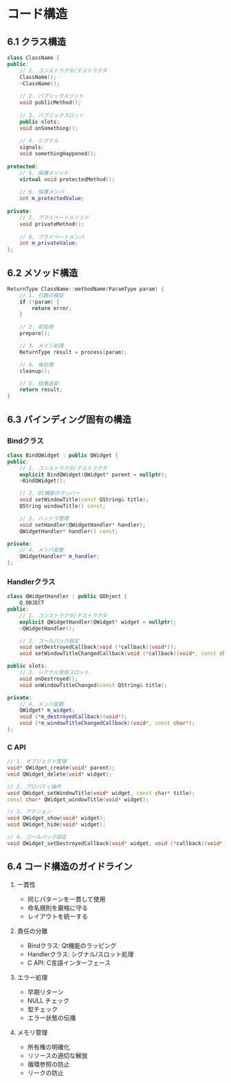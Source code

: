 # コード構造

## 6.1 クラス構造
```cpp
class ClassName {
public:
    // 1. コンストラクタ/デストラクタ
    ClassName();
    ~ClassName();
    
    // 2. パブリックメソッド
    void publicMethod();
    
    // 3. パブリックスロット
    public slots:
    void onSomething();
    
    // 4. シグナル
    signals:
    void somethingHappened();
    
protected:
    // 5. 保護メソッド
    virtual void protectedMethod();
    
    // 6. 保護メンバ
    int m_protectedValue;
    
private:
    // 7. プライベートメソッド
    void privateMethod();
    
    // 8. プライベートメンバ
    int m_privateValue;
};
```

## 6.2 メソッド構造
```cpp
ReturnType ClassName::methodName(ParamType param) {
    // 1. 引数の検証
    if (!param) {
        return error;
    }

    // 2. 前処理
    prepare();

    // 3. メイン処理
    ReturnType result = process(param);

    // 4. 後処理
    cleanup();

    // 5. 結果返却
    return result;
}
```

## 6.3 バインディング固有の構造

### Bindクラス
```cpp
class BindQWidget : public QWidget {
public:
    // 1. コンストラクタ/デストラクタ
    explicit BindQWidget(QWidget* parent = nullptr);
    ~BindQWidget();

    // 2. Qt機能のラッパー
    void setWindowTitle(const QString& title);
    QString windowTitle() const;

    // 3. ハンドラ管理
    void setHandler(QWidgetHandler* handler);
    QWidgetHandler* handler() const;

private:
    // 4. メンバ変数
    QWidgetHandler* m_handler;
};
```

### Handlerクラス
```cpp
class QWidgetHandler : public QObject {
    Q_OBJECT
public:
    // 1. コンストラクタ/デストラクタ
    explicit QWidgetHandler(QWidget* widget = nullptr);
    ~QWidgetHandler();

    // 2. コールバック設定
    void setDestroyedCallback(void (*callback)(void*));
    void setWindowTitleChangedCallback(void (*callback)(void*, const char*));

public slots:
    // 3. シグナル受信スロット
    void onDestroyed();
    void onWindowTitleChanged(const QString& title);

private:
    // 4. メンバ変数
    QWidget* m_widget;
    void (*m_destroyedCallback)(void*);
    void (*m_windowTitleChangedCallback)(void*, const char*);
};
```

### C API
```cpp
// 1. オブジェクト管理
void* QWidget_create(void* parent);
void QWidget_delete(void* widget);

// 2. プロパティ操作
void QWidget_setWindowTitle(void* widget, const char* title);
const char* QWidget_windowTitle(void* widget);

// 3. アクション
void QWidget_show(void* widget);
void QWidget_hide(void* widget);

// 4. コールバック設定
void QWidget_setDestroyedCallback(void* widget, void (*callback)(void*));
```

## 6.4 コード構造のガイドライン

1. 一貫性
   - 同じパターンを一貫して使用
   - 命名規則を厳格に守る
   - レイアウトを統一する

2. 責任の分離
   - Bindクラス: Qt機能のラッピング
   - Handlerクラス: シグナル/スロット処理
   - C API: C言語インターフェース

3. エラー処理
   - 早期リターン
   - NULL チェック
   - 型チェック
   - エラー状態の伝播

4. メモリ管理
   - 所有権の明確化
   - リソースの適切な解放
   - 循環参照の防止
   - リークの防止
